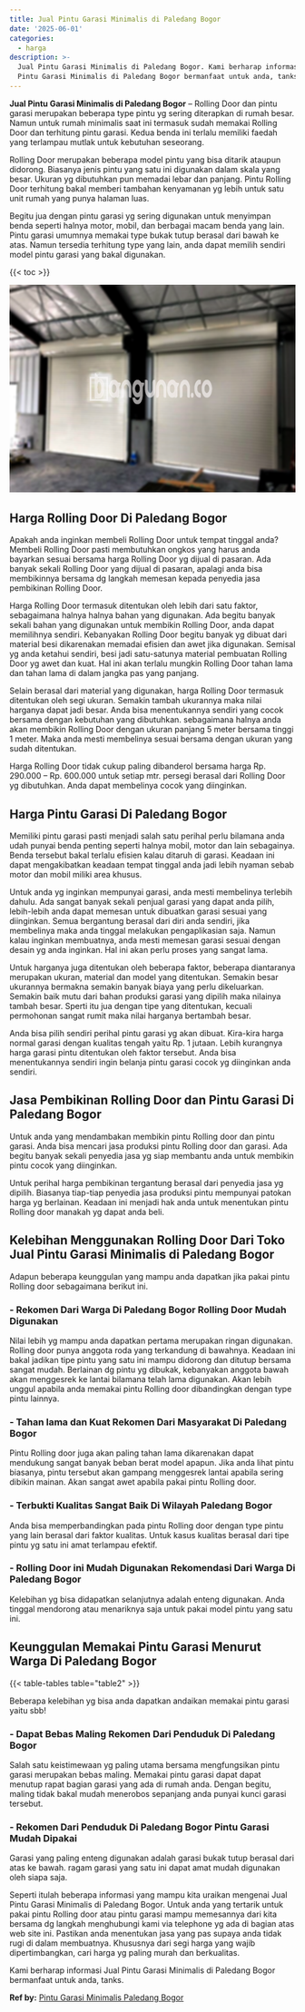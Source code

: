 ```yaml
---
title: Jual Pintu Garasi Minimalis di Paledang Bogor
date: '2025-06-01'
categories:
  - harga
description: >-
  Jual Pintu Garasi Minimalis di Paledang Bogor. Kami berharap informasi Jual
  Pintu Garasi Minimalis di Paledang Bogor bermanfaat untuk anda, tanks....
---
```


**Jual Pintu Garasi Minimalis di Paledang Bogor** – Rolling Door dan pintu garasi merupakan beberapa type pintu yg sering diterapkan di rumah besar. Namun untuk rumah minimalis saat ini termasuk sudah memakai Rolling Door dan terhitung pintu garasi. Kedua benda ini terlalu memiliki faedah yang terlampau mutlak untuk kebutuhan seseorang.

Rolling Door merupakan beberapa model pintu yang bisa ditarik ataupun didorong. Biasanya jenis pintu yang satu ini digunakan dalam skala yang besar. Ukuran yg dibutuhkan pun memadai lebar dan panjang. Pintu Rolling Door terhitung bakal memberi tambahan kenyamanan yg lebih untuk satu unit rumah yang punya halaman luas.

Begitu jua dengan pintu garasi yg sering digunakan untuk menyimpan benda seperti halnya motor, mobil, dan berbagai macam benda yang lain. Pintu garasi umumnya memakai type bukak tutup berasal dari bawah ke atas. Namun tersedia terhitung type yang lain, anda dapat memilih sendiri model pintu garasi yang bakal digunakan.

{{< toc >}}

![Jual Pintu Garasi Minimalis di Paledang Bogor](/images/pintu-garasi-58.png)

## Harga Rolling Door Di Paledang Bogor

Apakah anda inginkan membeli Rolling Door untuk tempat tinggal anda? Membeli Rolling Door pasti membutuhkan ongkos yang harus anda bayarkan sesuai bersama harga Rolling Door yg dijual di pasaran. Ada banyak sekali Rolling Door yang dijual di pasaran, apalagi anda bisa membikinnya bersama dg langkah memesan kepada penyedia jasa pembikinan Rolling Door.

Harga Rolling Door termasuk ditentukan oleh lebih dari satu faktor, sebagaimana halnya halnya bahan yang digunakan. Ada begitu banyak sekali bahan yang digunakan untuk membikin Rolling Door, anda dapat memilihnya sendiri. Kebanyakan Rolling Door begitu banyak yg dibuat dari material besi dikarenakan memadai efisien dan awet jika digunakan. Semisal yg anda ketahui sendiri, besi jadi satu-satunya material pembuatan Rolling Door yg awet dan kuat. Hal ini akan terlalu mungkin Rolling Door tahan lama dan tahan lama di dalam jangka pas yang panjang.

Selain berasal dari material yang digunakan, harga Rolling Door termasuk ditentukan oleh segi ukuran. Semakin tambah ukurannya maka nilai harganya dapat jadi besar. Anda bisa menentukannya sendiri yang cocok bersama dengan kebutuhan yang dibutuhkan. sebagaimana halnya anda akan membikin Rolling Door dengan ukuran panjang 5 meter bersama tinggi 1 meter. Maka anda mesti membelinya sesuai bersama dengan ukuran yang sudah ditentukan.

Harga Rolling Door tidak cukup paling dibanderol bersama harga Rp. 290.000 – Rp. 600.000 untuk setiap mtr. persegi berasal dari Rolling Door yg dibutuhkan. Anda dapat membelinya cocok yang diinginkan.

## Harga Pintu Garasi Di Paledang Bogor

Memiliki pintu garasi pasti menjadi salah satu perihal perlu bilamana anda udah punyai benda penting seperti halnya mobil, motor dan lain sebagainya. Benda tersebut bakal terlalu efisien kalau ditaruh di garasi. Keadaan ini dapat mengakibatkan keadaan tempat tinggal anda jadi lebih nyaman sebab motor dan mobil miliki area khusus.

Untuk anda yg inginkan mempunyai garasi, anda mesti membelinya terlebih dahulu. Ada sangat banyak sekali penjual garasi yang dapat anda pilih, lebih-lebih anda dapat memesan untuk dibuatkan garasi sesuai yang diinginkan. Semua bergantung berasal dari diri anda sendiri, jika membelinya maka anda tinggal melakukan pengaplikasian saja. Namun kalau inginkan membuatnya, anda mesti memesan garasi sesuai dengan desain yg anda inginkan. Hal ini akan perlu proses yang sangat lama.

Untuk harganya juga ditentukan oleh beberapa faktor, beberapa diantaranya merupakan ukuran, material dan model yang ditentukan. Semakin besar ukurannya bermakna semakin banyak biaya yang perlu dikeluarkan. Semakin baik mutu dari bahan produksi garasi yang dipilih maka nilainya tambah besar. Sperti itu jua dengan tipe yang ditentukan, kecuali permohonan sangat rumit maka nilai harganya bertambah besar.

Anda bisa pilih sendiri perihal pintu garasi yg akan dibuat. Kira-kira harga normal garasi dengan kualitas tengah yaitu Rp. 1 jutaan. Lebih kurangnya harga garasi pintu ditentukan oleh faktor tersebut. Anda bisa menentukannya sendiri ingin belanja pintu garasi cocok yg diinginkan anda sendiri.

## Jasa Pembikinan Rolling Door dan Pintu Garasi Di Paledang Bogor

Untuk anda yang mendambakan membikin pintu Rolling door dan pintu garasi. Anda bisa mencari jasa produksi pintu Rolling door dan garasi. Ada begitu banyak sekali penyedia jasa yg siap membantu anda untuk membikin pintu cocok yang diinginkan.

Untuk perihal harga pembikinan tergantung berasal dari penyedia jasa yg dipilih. Biasanya tiap-tiap penyedia jasa produksi pintu mempunyai patokan harga yg berlainan. Keadaan ini menjadi hak anda untuk menentukan pintu Rolling door manakah yg dapat anda beli.

## Kelebihan Menggunakan Rolling Door Dari Toko Jual Pintu Garasi Minimalis di Paledang Bogor

Adapun beberapa keunggulan yang mampu anda dapatkan jika pakai pintu Rolling door sebagaimana berikut ini.

### \- Rekomen Dari Warga Di Paledang Bogor Rolling Door Mudah Digunakan

Nilai lebih yg mampu anda dapatkan pertama merupakan ringan digunakan. Rolling door punya anggota roda yang terkandung di bawahnya. Keadaan ini bakal jadikan tipe pintu yang satu ini mampu didorong dan ditutup bersama sangat mudah. Berlainan dg pintu yg dibukak, kebanyakan anggota bawah akan menggesrek ke lantai bilamana telah lama digunakan. Akan lebih unggul apabila anda memakai pintu Rolling door dibandingkan dengan type pintu lainnya.

### \- Tahan lama dan Kuat Rekomen Dari Masyarakat Di Paledang Bogor

Pintu Rolling door juga akan paling tahan lama dikarenakan dapat mendukung sangat banyak beban berat model apapun. Jika anda lihat pintu biasanya, pintu tersebut akan gampang menggesrek lantai apabila sering dibikin mainan. Akan sangat awet apabila pakai pintu Rolling door.

### \- Terbukti Kualitas Sangat Baik Di Wilayah Paledang Bogor

Anda bisa memperbandingkan pada pintu Rolling door dengan type pintu yang lain berasal dari faktor kualitas. Untuk kasus kualitas berasal dari tipe pintu yg satu ini amat terlampau efektif.

### \- Rolling Door ini Mudah Digunakan Rekomendasi Dari Warga Di Paledang Bogor

Kelebihan yg bisa didapatkan selanjutnya adalah enteng digunakan. Anda tinggal mendorong atau menariknya saja untuk pakai model pintu yang satu ini.

## Keunggulan Memakai Pintu Garasi Menurut Warga Di Paledang Bogor

{{< table-tables table="table2" >}}

Beberapa kelebihan yg bisa anda dapatkan andaikan memakai pintu garasi yaitu sbb!

### \- Dapat Bebas Maling Rekomen Dari Penduduk Di Paledang Bogor

Salah satu keistimewaan yg paling utama bersama mengfungsikan pintu garasi merupakan bebas maling. Memakai pintu garasi dapat dapat menutup rapat bagian garasi yang ada di rumah anda. Dengan begitu, maling tidak bakal mudah menerobos sepanjang anda punyai kunci garasi tersebut.

### \- Rekomen Dari Penduduk Di Paledang Bogor Pintu Garasi Mudah Dipakai

Garasi yang paling enteng digunakan adalah garasi bukak tutup berasal dari atas ke bawah. ragam garasi yang satu ini dapat amat mudah digunakan oleh siapa saja.

Seperti itulah beberapa informasi yang mampu kita uraikan mengenai Jual Pintu Garasi Minimalis di Paledang Bogor. Untuk anda yang tertarik untuk pakai pintu Rolling door atau pintu garasi mampu memesannya dari kita bersama dg langkah menghubungi kami via telephone yg ada di bagian atas web site ini. Pastikan anda menentukan jasa yang pas supaya anda tidak rugi di dalam membuatnya. Khususnya dari segi harga yang wajib dipertimbangkan, cari harga yg paling murah dan berkualitas.

Kami berharap informasi Jual Pintu Garasi Minimalis di Paledang Bogor bermanfaat untuk anda, tanks.

**Ref by:** [Pintu Garasi Minimalis Paledang Bogor](https://id.wikipedia.org/wiki/Pintu)
